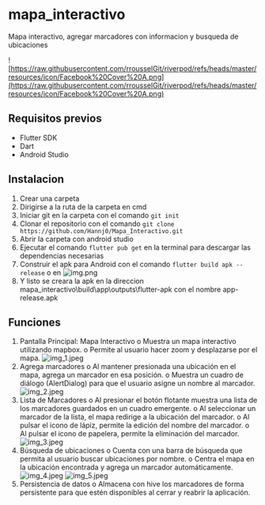 # mapa_interactivo

Mapa interactivo, agregar marcadores con informacion y busqueda de ubicaciones

![https://raw.githubusercontent.com/rrousselGit/riverpod/refs/heads/master/resources/icon/Facebook%20Cover%20A.png](https://raw.githubusercontent.com/rrousselGit/riverpod/refs/heads/master/resources/icon/Facebook%20Cover%20A.png)

## Requisitos previos

- Flutter SDK
- Dart
- Android Studio

## Instalacion

1. Crear una carpeta
2. Dirigirse a la ruta de la carpeta en cmd
3. Iniciar git en la carpeta con el comando ```git init```
4. Clonar el repositorio con el comando ```git clone https://github.com/Hannj0/Mapa_Interactivo.git```
5. Abrir la carpeta con android studio
6. Ejecutar el comando ```flutter pub get``` en la terminal para descargar las dependencias necesarias
7. Construir el apk para Android con el comando ```flutter build apk --release``` o en ![img.png](img.png)
8. Y listo se creara la apk en la direccion mapa_interactivo\build\app\outputs\flutter-apk con el nombre app-release.apk

## Funciones

1. Pantalla Principal: Mapa Interactivo
   o Muestra un mapa interactivo utilizando mapbox.
   o Permite al usuario hacer zoom y desplazarse por el mapa.
   ![img_1.jpeg](img_1.jpeg)
2. Agrega marcadores
   o Al mantener presionada una ubicación en el mapa, agrega un marcador en esa posición.
   o Muestra un cuadro de diálogo (AlertDialog) para que el usuario asigne un nombre al marcador.
   ![img_2.jpeg](img_2.jpeg)
3. Lista de Marcadores
   o Al presionar el botón flotante muestra una lista de los marcadores guardados en un cuadro emergente.
   o Al seleccionar un marcador de la lista, el mapa redirige a la ubicación del marcador.
   o Al pulsar el icono de lápiz, permite la edición del nombre del marcador.
   o Al pulsar el icono de papelera, permite la eliminación del marcador.
   ![img_3.jpeg](img_3.jpeg)
4. Búsqueda de ubicaciones
   o Cuenta con una barra de búsqueda que permita al usuario buscar ubicaciones por nombre.
   o Centra el mapa en la ubicación encontrada y agrega un marcador automáticamente.
   ![img_4.jpeg](img_4.jpeg) ![img_5.jpeg](img_5.jpeg)
5. Persistencia de datos
   o Almacena con hive los marcadores de forma persistente para que estén disponibles al cerrar y reabrir la aplicación.
